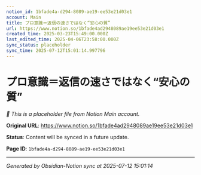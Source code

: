```yaml
---
notion_id: 1bfade4a-d294-8089-ae19-ee53e21d03e1
account: Main
title: プロ意識＝返信の速さではなく“安心の質”
url: https://www.notion.so/1bfade4ad2948089ae19ee53e21d03e1
created_time: 2025-03-23T15:49:00.000Z
last_edited_time: 2025-04-06T23:58:00.000Z
sync_status: placeholder
sync_time: 2025-07-12T15:01:14.997796
---
```


# プロ意識＝返信の速さではなく“安心の質”

*🔄 This is a placeholder file from Notion Main account.*

**Original URL**: https://www.notion.so/1bfade4ad2948089ae19ee53e21d03e1

**Status**: Content will be synced in a future update.

**Page ID**: `1bfade4a-d294-8089-ae19-ee53e21d03e1`

---

*Generated by Obsidian-Notion sync at 2025-07-12 15:01:14*
